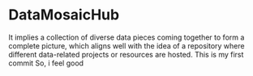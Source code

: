 # DataMosaicHub
It implies a collection of diverse data pieces coming together to form a complete picture, which aligns well with the idea of a repository where different data-related projects or resources are hosted.
This is my first commit
So, i feel good
